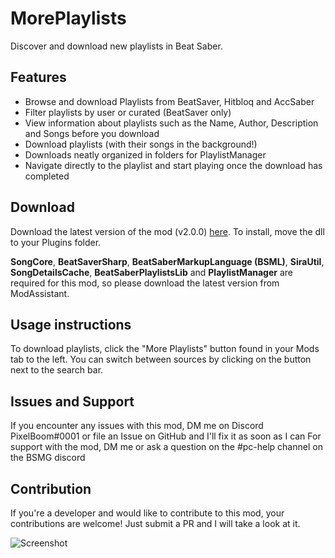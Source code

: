 # MorePlaylists
Discover and download new playlists in Beat Saber.

## Features
- Browse and download Playlists from BeatSaver, Hitbloq and AccSaber
- Filter playlists by user or curated (BeatSaver only)
- View information about playlists such as the Name, Author, Description and Songs before you download
- Download playlists (with their songs in the background!)
- Downloads neatly organized in folders for PlaylistManager
- Navigate directly to the playlist and start playing once the download has completed

## Download
Download the latest version of the mod (v2.0.0) [here](https://github.com/rithik-b/MorePlaylists/releases/tag/2.0.0 "here").
To install, move the dll to your Plugins folder.

**SongCore**, **BeatSaverSharp**, **BeatSaberMarkupLanguage (BSML)**, **SiraUtil**, **SongDetailsCache**, **BeatSaberPlaylistsLib** and **PlaylistManager** are required for this mod, so please download the latest version from ModAssistant.

## Usage instructions
To download playlists, click the "More Playlists" button found in your Mods tab to the left. You can switch between sources by clicking on the button next to the search bar.

## Issues and Support
If you encounter any issues with this mod, DM me on Discord PixelBoom#0001 or file an Issue on GitHub and I'll fix it as soon as I can For support with the mod, DM me or ask a question on the #pc-help channel on the BSMG discord

## Contribution
If you're a developer and would like to contribute to this mod, your contributions are welcome! Just submit a PR and I will take a look at it.

![Screenshot](https://i.imgur.com/Evcqmzu.png)
